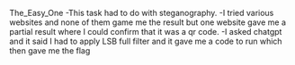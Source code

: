 The_Easy_One
-This task had to do with steganography.
-I tried various websites and none of them game me the result but one website gave me a partial result where I could confirm that it was a qr code.
-I asked chatgpt and it said I had to apply LSB full filter and it gave me a code to run which then gave me the flag
